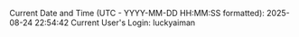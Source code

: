 Current Date and Time (UTC - YYYY-MM-DD HH:MM:SS formatted): 2025-08-24 22:54:42
Current User's Login: luckyaiman
